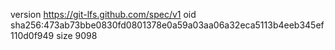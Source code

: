 version https://git-lfs.github.com/spec/v1
oid sha256:473ab73bbe0830fd0801378e0a59a03aa06a32eca5113b4eeb345ef110d0f949
size 9098
